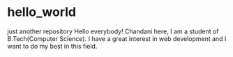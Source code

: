 # hello_world
just another repository
Hello everybody!
Chandani here, I am a student of B.Tech(Computer Science).
I have a great interest in web development and I want to do my best in this field.
